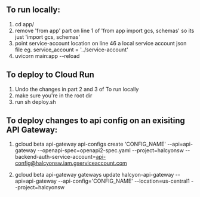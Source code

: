 ## To run locally: 
1. cd app/
2. remove 'from app' part on line 1 of 'from app import gcs, schemas' so its just 'import gcs, schemas'
3. point service-account location on line 46 a local service account json file  eg. service_account = '../service-account'
4. uvicorn main:app --reload

## To deploy to Cloud Run

1. Undo the changes in part 2 and 3 of To run locally
2. make sure you're in the root dir
3. run sh deploy.sh

## To deploy changes to api config on an exisiting API Gateway:

1. gcloud beta api-gateway api-configs create 'CONFIG_NAME'   --api=api-gateway --openapi-spec=openapi2-spec.yaml   --project=halcyonsw --backend-auth-service-account=api-config@halcyonsw.iam.gserviceaccount.com

2. gcloud beta api-gateway gateways update halcyon-api-gateway  --api=api-gateway --api-config='CONFIG_NAME'  --location=us-central1 --project=halcyonsw